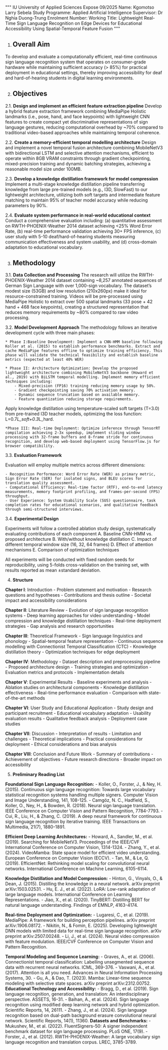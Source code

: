 """
IU University of Applied Sciences
Expose 09/2025
Name: Kgomotso Larry Sebela
Study Programme: Applied Artificial Intelligence
Supervisor: Dr Nghia Duong-Trung
Enrolment Number:
Working Title: Lightweight Real-Time Sign Language Recognition on Edge Devices for Educational Accessibility Using Spatial-Temporal Feature Fusion
"""

1. ## Overall Aim

To develop and evaluate a computationally efficient, real-time continuous sign language recognition system that operates on consumer-grade hardware while maintaining sufficient accuracy (> 85%) for practical deployment in educational settings, thereby improving accessibility for deaf and hard-of-hearing students in digital learning environments.

2. ## Objectives

2.1. **Design and implement an efficient feature extraction pipeline**
Develop a hybrid feature extraction framework combining MediaPipe Holistic landmarks (i.e., pose, hand, and face keypoints) with lightweight CNN features to create compact yet discriminative representations of sign language gestures, reducing computational overhead by ~70% compared to traditional video-based approaches while maintaining temporal coherence.

2.2. **Create a memory-efficient temporal modelling architecture**
Design and implement a novel temporal fusion architecture combining MobileNetV3 with bidirectional LSTM and selective attention mechanisms, efficient to operate within 8GB VRAM constraints through gradient checkpointing, mixed-precision training and dynamic batching strategies, achieving a reasonable model size under 100MB.

2.3. **Develop a knowledge distillation framework for model compression**
Implement a multi-stage knowledge distillation pipeline transferring knowledge from large pre-trained models (e.g., I3D, SlowFast) to our lightweight architecture, utilizing both soft targets and intermediate feature matching to maintain 95% of teacher model accuracy while reducing parameters by 90%.

2.4. **Evaluate system performance in real-world educational context**
Conduct a comprehensive evaluation including: (a) quantitative assessment on RWTH-PHOENIX-Weather 2014 dataset achieving <25% Word Error Rate, (b) real-time performance validation achieving 30+ FPS inference, (c) user study with 5-10 deaf/hard-of-hearing students measuring communication effectiveness and system usability, and (d) cross-domain adaptation to educational vocabulary.

3. ## Methodology
3.1. **Data Collection and Processing**
The research will utilize the RWTH-PHOENIX-Weather 2014 dataset containing ~8,257 annotated sequences of German Sign Language with over 1,000-sign vocabulary. The dataset’s modest size (53GB) and low resolution (210x260px) make it ideal for resource-constrained training. Videos will be pre-processed using MediaPipe Holistic to extract over 500 spatial landmarks (33 pose + 42 hand + 468 face keypoints), creating a structured representation that reduces memory requirements by ~80% compared to raw video processing.

3.2. **Model Development Approach**
The methodology follows an iterative development cycle with three main phases:

    * Phase I:Baseline Development: Implement a CNN-HMM baseline following Koller at al. (2015) to establish performance benchmarks. Extract and cache MediaPipe features offline to optimize training efficiency. This phase will validate the technical feasibility and establish baseline metrics (expected at least 40% WER)

    * Phase II: Architecture Optimization: Develop the proposed lightweight architecture combining MobileNetV3 backbone (Howard et al., 2019) with BiLSTM temporal modelling. Implement memory efficient techniques including:
	    - Mixed-precision (FP16) training reducing memory usage by 50%.
	    - Gradient checkpointing saving 70% activation memory.
	    - Dynamic sequence truncation based on available memory.
	    - Feature quantization reducing storage requirements.

Apply knowledge distillation using temperature-scaled soft targets (T=3.0) from pre-trained I3D teacher models, optimizing the loss function:
L=0.7*L_soft+0.3*L_hard.

    *Phase III: Real-time Deployment: Optimize inference through TensorRT compilation achieving 2-3x speedup, implement sliding window processing with 32-frame buffers and 8-frame stride for continuous recognition, and develop web-based deployment using TensorFlow.js for browser compatibility.

3.3. **Evaluation Framework**

Evaluation will employ multiple metrics across different dimensions:

    - Recognition Performance: Word Error Rate (WER) as primary metric, Sign Error Rate (SER) for isolated signs, and BLEU scores for translation quality assessment.
    - Computational Efficiency: Real-time factor (RTF), end-to-end latency measurements, memory footprint profiling, and frames-per-second (FPS) throughput.
    - User Experience: System Usability Scale (SUS) questionnaire, task completion rates for educational scenarios, and qualitative feedback through semi-structured interviews.

3.4. **Experimental Design**

Experiments will follow a controlled ablation study design, systematically evaluating contributions of each component
	A. Baseline CNN-HMM vs. proposed architecture
	B. With/without knowledge distillation
	C. Impact of different temporal window size (16, 32, 64 frames)
	D. Effect of attention mechanisms
	E. Comparison of optimization techniques

All experiments will be conducted with fixed random seeds for reproducibility, using 5-folds cross-validation on the training set, with results reported as mean ±standard deviation.

4. **Structure**

**Chapter I**: Introduction 
	- Problem statement and motivation
	- Research questions and hypotheses
	- Contributions and thesis outline
	- Societal impact and accessibility considerations

**Chapter II**: Literature Review
	- Evolution of sign language recognition systems
	- Deep learning approaches for video understanding
	- Model compression and knowledge distillation techniques
	- Real-time deployment strategies
	- Gap analysis and research opportunities

**Chapter III**: Theoretical Framework
	- Sign language linguistics and phonology
	- Spatial-temporal feature representation
	- Continuous sequence modelling with Connectionist Temporal Classification (CTC)
	- Knowledge distillation theory
	- Optimization techniques for edge deployment

**Chapter IV**: Methodology
	- Dataset description and preprocessing pipeline
	- Proposed architecture design
	- Training strategies and optimization
	- Evaluation metrics and protocols
	- Implementation details

**Chapter V**: Experimental Results
	- Baseline experiments and analysis
	- Ablation studies on architectural components
	- Knowledge distillation effectiveness
	- Real-time performance evaluation
	- Comparison with state-of-the-art methods

**Chapter VI**: User Study and Educational Application
	- Study design and participant recruitment
	- Educational vocabulary adaptation
	- Usability evaluation results
	- Qualitative feedback analysis
	- Deployment case studies

**Chapter VII**: Discussion
	- Interpretation of results
	- Limitation and challenges
	- Theoretical implications
	- Practical considerations for deployment
	- Ethical considerations and bias analysis

**Chapter VIII**: Conclusion and Future Work
	- Summary of contributions
	- Achievement of objectives
	- Future research directions
	- Broader impact on accessibility

5. **Preliminary Reading List**

**Foundational Sign Language Recognition:**
	- Koller, O., Forster, J., & Ney, H. (2015). Continuous sign language recognition: Towards large vocabulary statistical recognition systems handling multiple signers. Computer Vision and Image Understanding, 141, 108-125.
	- Camgöz, N. C., Hadfield, S., Koller, O., Ney, H., & Bowden, R. (2018). Neural sign language translation. IEEE Conference on Computer Vision and Pattern Recognition, 7784-7793.
	- Cui, R., Liu, H., & Zhang, C. (2019). A deep neural framework for continuous sign language recognition by iterative training. IEEE Transactions on Multimedia, 21(7), 1880-1891.

**Efficient Deep Learning Architectures:**
	- Howard, A., Sandler, M., et al. (2019). Searching for MobileNetV3. Proceedings of the IEEE/CVF International Conference on Computer Vision, 1314-1324.
	- Zhang, Y., et al. (2024). VideoMamba: State space model for efficient video understanding. European Conference on Computer Vision (ECCV).
	- Tan, M., & Le, Q. (2019). EfficientNet: Rethinking model scaling for convolutional neural networks. International Conference on Machine Learning, 6105-6114.

**Knowledge Distillation and Model Compression:**
	- Hinton, G., Vinyals, O., & Dean, J. (2015). Distilling the knowledge in a neural network. arXiv preprint arXiv:1503.02531.
	- Hu, E. J., et al. (2022). LoRA: Low-rank adaptation of large language models. International Conference on Learning Representations.
	- Jiao, X., et al. (2020). TinyBERT: Distilling BERT for natural language understanding. Findings of EMNLP, 4163-4174.

**Real-time Deployment and Optimization:**
	- Lugaresi, C., et al. (2019). MediaPipe: A framework for building perception pipelines. arXiv preprint arXiv:1906.08172.
	- Nikitin, N., & Fomin, E. (2025). Developing lightweight DNN models with limited data for real-time sign language recognition. arXiv preprint arXiv:2507.00248.
	- Li, J., et al. (2024). Neural video compression with feature modulation. IEEE/CVF Conference on Computer Vision and Pattern Recognition.

**Temporal Modeling and Sequence Learning:**
	- Graves, A., et al. (2006). Connectionist temporal classification: Labelling unsegmented sequence data with recurrent neural networks. ICML, 369-376.
	- Vaswani, A., et al. (2017). Attention is all you need. Advances in Neural Information Processing Systems, 30.
	- Gu, A., & Dao, T. (2023). Mamba: Linear-time sequence modeling with selective state spaces. arXiv preprint arXiv:2312.00752.
**Educational Technology and Accessibility:**
	- Bragg, D., et al. (2019). Sign language recognition, generation, and translation: An interdisciplinary perspective. ASSETS, 16-31.
	- Baihan, A., et al. (2024). Sign language recognition using modified deep learning network and hybrid optimization. Scientific Reports, 14, 26111.
	- Zhang, J., et al. (2024). Sign language recognition based on dual-path background erasure convolutional neural network. Scientific Reports, 14(1), 11360.
**Datasets and Benchmarks:**
	- Mukushev, M., et al. (2022). FluentSigners-50: A signer independent benchmark dataset for sign language processing. PLoS ONE, 17(9).
	- Forster, J., et al. (2012). RWTH-PHOENIX-Weather: A large vocabulary sign language recognition and translation corpus. LREC, 3785-3789.


